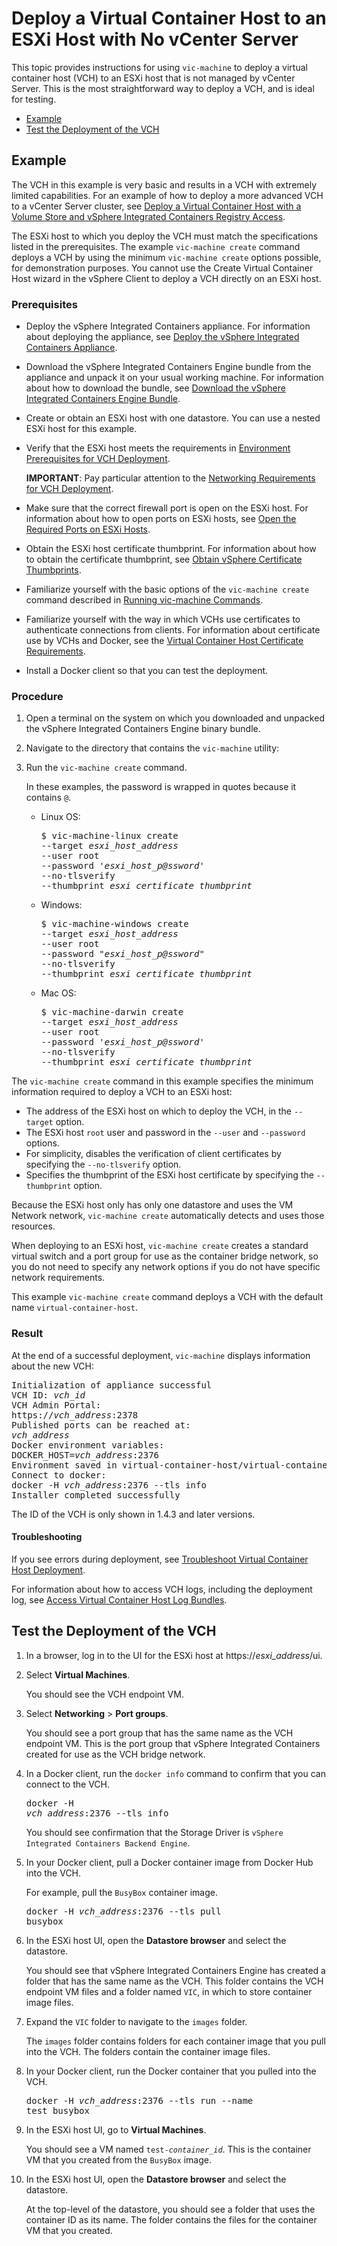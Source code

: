 # Deploy a Virtual Container Host to an ESXi Host with No vCenter Server #

This topic provides instructions for using `vic-machine` to deploy a virtual container host (VCH) to an ESXi host that is not managed by vCenter Server. This is the most straightforward way to deploy a VCH, and is ideal for testing. 

- [Example](#example)
- [Test the Deployment of the VCH](#test)

## Example <a id="example"></a>

The VCH in this example is very basic and results in a VCH with extremely limited capabilities. For an example of how to deploy a more advanced VCH to a vCenter Server cluster, see [Deploy a Virtual Container Host with a Volume Store and vSphere Integrated Containers Registry Access](deploy_vch_dchphoton.md).

The ESXi host to which you deploy the VCH must match the specifications listed in the prerequisites. The example `vic-machine create` command deploys a VCH by using the minimum `vic-machine create` options possible, for demonstration purposes. You cannot use the Create Virtual Container Host wizard in the vSphere Client to deploy a VCH directly on an ESXi host.

### Prerequisites

* Deploy the vSphere Integrated Containers appliance. For information about deploying the appliance, see [Deploy the vSphere Integrated Containers Appliance](deploy_vic_appliance.md).
* Download the vSphere Integrated Containers Engine bundle from the appliance and unpack it on your usual working machine. For information about how to download the bundle, see [Download the vSphere Integrated Containers Engine Bundle](vic_engine_bundle.md).  
* Create or obtain an ESXi host with one datastore. You can use a nested ESXi host for this example.
* Verify that the ESXi host meets the requirements in [Environment Prerequisites for VCH Deployment](vic_installation_prereqs.md). 

    **IMPORTANT**: Pay particular attention to the [Networking Requirements for VCH Deployment](network_reqs.md).
* Make sure that the correct firewall port is open on the ESXi host. For information about how to open ports on ESXi hosts, see [Open the Required Ports on ESXi Hosts](open_ports_on_hosts.md).
* Obtain the ESXi host certificate thumbprint. For information about how to obtain the certificate thumbprint, see [Obtain vSphere Certificate Thumbprints](obtain_thumbprint.md).
* Familiarize yourself with the basic options of the `vic-machine create` command described in [Running vic-machine Commands](running_vicmachine_cmds.md).
* Familiarize yourself with the way in which VCHs use certificates to authenticate connections from clients. For information about certificate use by VCHs and Docker, see the [Virtual Container Host Certificate Requirements](vch_cert_reqs.md).
* Install a Docker client so that you can test the deployment.

### Procedure

1. Open a terminal on the system on which you downloaded and unpacked the vSphere Integrated Containers Engine binary bundle.
2. Navigate to the directory that contains the `vic-machine` utility:
3. Run the `vic-machine create` command.

    In these examples, the password is wrapped in quotes because it contains `@`.

   - Linux OS:
        <pre>$ vic-machine-linux create
     --target <i>esxi_host_address</i>
     --user root
     --password '<i>esxi_host_p@ssword</i>'
     --no-tlsverify
     --thumbprint <i>esxi_certificate_thumbprint</i>
     </pre>  
   - Windows:
        <pre>$ vic-machine-windows create
     --target <i>esxi_host_address</i>
     --user root
     --password "<i>esxi_host_p@ssword</i>"
     --no-tlsverify
     --thumbprint <i>esxi_certificate_thumbprint</i>
     </pre> 
   - Mac OS:
        <pre>$ vic-machine-darwin create
     --target <i>esxi_host_address</i>
     --user root
     --password '<i>esxi_host_p@ssword</i>'
     --no-tlsverify
     --thumbprint <i>esxi_certificate_thumbprint</i>
     </pre> 

The `vic-machine create` command in this example specifies the minimum information required to deploy a VCH to an ESXi host:

- The address of the ESXi host on which to deploy the VCH, in the `--target` option. 
- The ESXi host `root` user and password in the `--user` and `--password` options. 
- For simplicity, disables the verification of client certificates by specifying the `--no-tlsverify` option.
- Specifies the thumbprint of the ESXi host certificate by specifying the `--thumbprint` option.
   
Because the ESXi host only has only one datastore and uses the VM Network network, `vic-machine create` automatically detects and uses those resources. 

When deploying to an ESXi host, `vic-machine create` creates a standard virtual switch and a port group for use as the container bridge network, so you do not need to specify any network options if you do not have specific network requirements.

This example `vic-machine create` command deploys a VCH with the default name `virtual-container-host`.

### Result

At the end of a successful deployment, `vic-machine` displays information about the new VCH:
   
<pre>Initialization of appliance successful
VCH ID: <i>vch_id</i>
VCH Admin Portal:
https://<i>vch_address</i>:2378
Published ports can be reached at:
<i>vch_address</i>
Docker environment variables:
DOCKER_HOST=<i>vch_address</i>:2376
Environment saved in virtual-container-host/virtual-container-host.env
Connect to docker:
docker -H <i>vch_address</i>:2376 --tls info
Installer completed successfully</pre>

The ID of the VCH is only shown in 1.4.3 and later versions.

#### Troubleshooting

If you see errors during deployment, see [Troubleshoot Virtual Container Host Deployment](ts_deploy_vch.md).

For information about how to access VCH logs, including the deployment log, see [Access Virtual Container Host Log Bundles](log_bundles.md).

## Test the Deployment of the VCH  <a id="test"></a>

1. In a browser, log in to the UI for the ESXi host at https://<i>esxi_address</i>/ui.
2. Select **Virtual Machines**.

     You should see the VCH endpoint VM.  

3. Select **Networking** > **Port groups**.

     You should see a port group that has the same name as the VCH endpoint VM. This is the port group that vSphere Integrated Containers created for use as the VCH bridge network.
4. In a Docker client, run the `docker info` command to confirm that you can connect to the VCH.<pre>docker -H <i>vch_address</i>:2376 --tls info</pre>

     You should see confirmation that the Storage Driver is ```vSphere Integrated Containers Backend Engine```.
4. In your Docker client, pull a Docker container image from Docker Hub into the VCH.

     For example, pull the `BusyBox` container image.<pre>docker -H <i>vch_address</i>:2376 --tls pull busybox</pre>
1. In the ESXi host UI, open the **Datastore browser** and select the datastore.

    You should see that vSphere Integrated Containers Engine has created a folder that has the same name as the VCH. This folder contains the VCH endpoint VM files and a folder named `VIC`, in which to store container image files.
  
1. Expand the `VIC` folder to navigate to the `images` folder.

    The `images` folder contains folders for each container image that you pull into the VCH. The folders contain the container image files.
  
1. In your Docker client, run the Docker container that you pulled into the VCH.<pre>docker -H <i>vch_address</i>:2376 --tls run --name test busybox</pre>

1. In the ESXi host UI, go to **Virtual Machines**.
 
    You should see a VM named <code>test-<i>container_id</i></code>. This is the container VM that you created from the `BusyBox` image.

1. In the ESXi host UI, open the **Datastore browser** and select the datastore. 
 
     At the top-level of the datastore, you should see a folder that uses the container ID as its name. The folder contains the  files for the container VM that you created.

